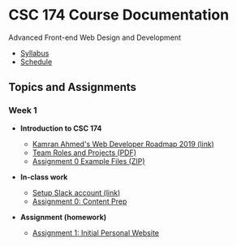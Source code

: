 # CSC 174 Course Documentation
Advanced Front-end Web Design and Development

- [Syllabus](syllabus.md)
- [Schedule](schedule.md)

## Topics and Assignments

### Week 1

- **Introduction to CSC 174**
  - [Kamran Ahmed's Web Developer Roadmap 2019 (link)](https://github.com/kamranahmedse/developer-roadmap)
  - [Team Roles and Projects (PDF)](01-introduction-to-csc174/team-roles-and-projects.pdf)
  - [Assignment 0 Example Files (ZIP)](assignment00-content-prep/media/example.zip)
- **In-class work**
  - [Setup Slack account (link)](https://join.slack.com/t/csc174/signup)
  - [Assignment 0: Content Prep](assignment00-content-prep/instructions.md)

- **Assignment (homework)**
  - [Assignment 1: Initial Personal Website](assignment01-initial-personal-website/instructions.md)

